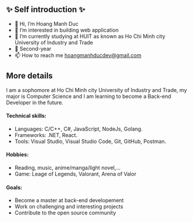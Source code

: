 
## :sparkles: Self introduction :sparkles:
- 👋 Hi, I’m Hoang Manh Duc
- 👀 I’m interested in building web application
- 🌱 I’m currently studying at HUIT as known as Ho Chi Minh city University of Industry and Trade
- :school: Second-year
- 📫 How to reach me hoangmanhducdev@gmail.com

## More details
I am a sophomore at Ho Chi Minh city University of Industry and Trade, my major is Computer Science and I am learning to become a Back-end Developer in the future.

#### Technical skills:
- Languages: C/C++, C#, JavaScript, NodeJs, Golang.
- Frameworks: .NET, React.
- Tools: Visual Studio, Visual Studio Code, Git, GitHub, Postman.
#### Hobbies:
- Reading, music, anime/manga/light novel,...
- Game: Leage of Legends, Valorant, Arena of Valor
#### Goals:
- Become a master at back-end developement 
- Work on challenging and interesting projects
- Contribute to the open source community
